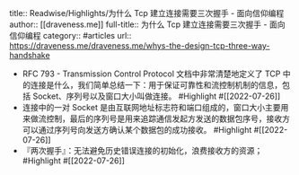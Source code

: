 title:: Readwise/Highlights/为什么 Tcp 建立连接需要三次握手 - 面向信仰编程
author:: [[draveness.me]]
full-title:: 为什么 Tcp 建立连接需要三次握手 - 面向信仰编程
category:: #articles
url:: https://draveness.me/draveness.me/whys-the-design-tcp-three-way-handshake

- RFC 793 - Transmission Control Protocol 文档中非常清楚地定义了 TCP 中的连接是什么，我们简单总结一下：用于保证可靠性和流控制机制的信息，包括 Socket、序列号以及窗口大小叫做连接。 #Highlight #[[2022-07-26]]
- 连接中的一对 Socket 是由互联网地址标志符和端口组成的，窗口大小主要用来做流控制，最后的序列号是用来追踪通信发起方发送的数据包序号，接收方可以通过序列号向发送方确认某个数据包的成功接收。 #Highlight #[[2022-07-26]]
- 『两次握手』：无法避免历史错误连接的初始化，浪费接收方的资源； #Highlight #[[2022-07-26]]